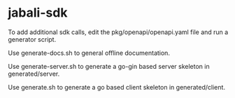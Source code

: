 # jabali-sdk

To add additional sdk calls, edit the pkg/openapi/openapi.yaml file and run a generator script.

Use generate-docs.sh to general offline documentation.

Use generate-server.sh to generate a go-gin based server skeleton in generated/server.

Use generate.sh to generate a go based client skeleton in generated/client.

